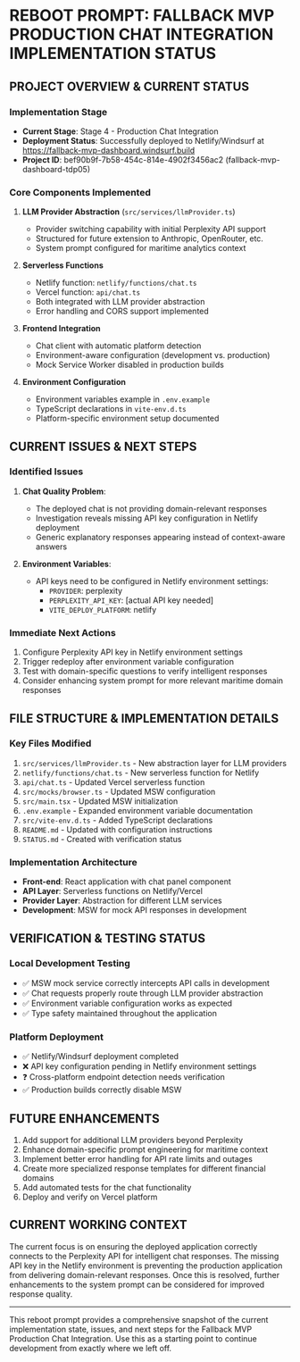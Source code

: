 # REBOOT PROMPT: FALLBACK MVP PRODUCTION CHAT INTEGRATION IMPLEMENTATION STATUS

## PROJECT OVERVIEW & CURRENT STATUS

### Implementation Stage
- **Current Stage**: Stage 4 - Production Chat Integration
- **Deployment Status**: Successfully deployed to Netlify/Windsurf at https://fallback-mvp-dashboard.windsurf.build
- **Project ID**: bef90b9f-7b58-454c-814e-4902f3456ac2 (fallback-mvp-dashboard-tdp05)

### Core Components Implemented
1. **LLM Provider Abstraction** (`src/services/llmProvider.ts`)
   - Provider switching capability with initial Perplexity API support
   - Structured for future extension to Anthropic, OpenRouter, etc.
   - System prompt configured for maritime analytics context

2. **Serverless Functions**
   - Netlify function: `netlify/functions/chat.ts`
   - Vercel function: `api/chat.ts`
   - Both integrated with LLM provider abstraction
   - Error handling and CORS support implemented

3. **Frontend Integration**
   - Chat client with automatic platform detection
   - Environment-aware configuration (development vs. production)
   - Mock Service Worker disabled in production builds

4. **Environment Configuration**
   - Environment variables example in `.env.example`
   - TypeScript declarations in `vite-env.d.ts`
   - Platform-specific environment setup documented

## CURRENT ISSUES & NEXT STEPS

### Identified Issues
1. **Chat Quality Problem**: 
   - The deployed chat is not providing domain-relevant responses
   - Investigation reveals missing API key configuration in Netlify deployment
   - Generic explanatory responses appearing instead of context-aware answers

2. **Environment Variables**:
   - API keys need to be configured in Netlify environment settings:
     - `PROVIDER`: perplexity
     - `PERPLEXITY_API_KEY`: [actual API key needed]
     - `VITE_DEPLOY_PLATFORM`: netlify

### Immediate Next Actions
1. Configure Perplexity API key in Netlify environment settings
2. Trigger redeploy after environment variable configuration
3. Test with domain-specific questions to verify intelligent responses
4. Consider enhancing system prompt for more relevant maritime domain responses

## FILE STRUCTURE & IMPLEMENTATION DETAILS

### Key Files Modified
1. `src/services/llmProvider.ts` - New abstraction layer for LLM providers
2. `netlify/functions/chat.ts` - New serverless function for Netlify
3. `api/chat.ts` - Updated Vercel serverless function
4. `src/mocks/browser.ts` - Updated MSW configuration
5. `src/main.tsx` - Updated MSW initialization
6. `.env.example` - Expanded environment variable documentation
7. `src/vite-env.d.ts` - Added TypeScript declarations
8. `README.md` - Updated with configuration instructions
9. `STATUS.md` - Created with verification status

### Implementation Architecture
- **Front-end**: React application with chat panel component
- **API Layer**: Serverless functions on Netlify/Vercel
- **Provider Layer**: Abstraction for different LLM services
- **Development**: MSW for mock API responses in development

## VERIFICATION & TESTING STATUS

### Local Development Testing
- ✅ MSW mock service correctly intercepts API calls in development
- ✅ Chat requests properly route through LLM provider abstraction
- ✅ Environment variable configuration works as expected
- ✅ Type safety maintained throughout the application

### Platform Deployment
- ✅ Netlify/Windsurf deployment completed
- ❌ API key configuration pending in Netlify environment settings
- ❓ Cross-platform endpoint detection needs verification
- ✅ Production builds correctly disable MSW

## FUTURE ENHANCEMENTS

1. Add support for additional LLM providers beyond Perplexity
2. Enhance domain-specific prompt engineering for maritime context
3. Implement better error handling for API rate limits and outages
4. Create more specialized response templates for different financial domains
5. Add automated tests for the chat functionality
6. Deploy and verify on Vercel platform

## CURRENT WORKING CONTEXT

The current focus is on ensuring the deployed application correctly connects to the Perplexity API for intelligent chat responses. The missing API key in the Netlify environment is preventing the production application from delivering domain-relevant responses. Once this is resolved, further enhancements to the system prompt can be considered for improved response quality.

---

This reboot prompt provides a comprehensive snapshot of the current implementation state, issues, and next steps for the Fallback MVP Production Chat Integration. Use this as a starting point to continue development from exactly where we left off.

